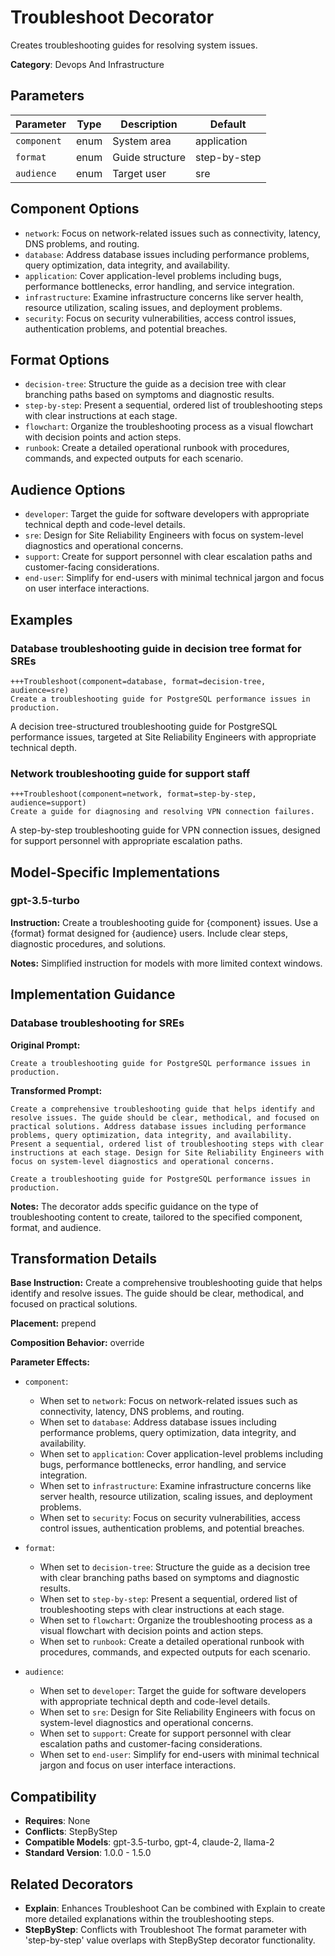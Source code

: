 # Troubleshoot Decorator

Creates troubleshooting guides for resolving system issues.

**Category**: Devops And Infrastructure

## Parameters

| Parameter | Type | Description | Default |
|-----------|------|-------------|--------|
| `component` | enum | System area | application |
| `format` | enum | Guide structure | step-by-step |
| `audience` | enum | Target user | sre |

## Component Options

- `network`: Focus on network-related issues such as connectivity, latency, DNS problems, and routing.
- `database`: Address database issues including performance problems, query optimization, data integrity, and availability.
- `application`: Cover application-level problems including bugs, performance bottlenecks, error handling, and service integration.
- `infrastructure`: Examine infrastructure concerns like server health, resource utilization, scaling issues, and deployment problems.
- `security`: Focus on security vulnerabilities, access control issues, authentication problems, and potential breaches.

## Format Options

- `decision-tree`: Structure the guide as a decision tree with clear branching paths based on symptoms and diagnostic results.
- `step-by-step`: Present a sequential, ordered list of troubleshooting steps with clear instructions at each stage.
- `flowchart`: Organize the troubleshooting process as a visual flowchart with decision points and action steps.
- `runbook`: Create a detailed operational runbook with procedures, commands, and expected outputs for each scenario.

## Audience Options

- `developer`: Target the guide for software developers with appropriate technical depth and code-level details.
- `sre`: Design for Site Reliability Engineers with focus on system-level diagnostics and operational concerns.
- `support`: Create for support personnel with clear escalation paths and customer-facing considerations.
- `end-user`: Simplify for end-users with minimal technical jargon and focus on user interface interactions.

## Examples

### Database troubleshooting guide in decision tree format for SREs

```
+++Troubleshoot(component=database, format=decision-tree, audience=sre)
Create a troubleshooting guide for PostgreSQL performance issues in production.
```

A decision tree-structured troubleshooting guide for PostgreSQL performance issues, targeted at Site Reliability Engineers with appropriate technical depth.

### Network troubleshooting guide for support staff

```
+++Troubleshoot(component=network, format=step-by-step, audience=support)
Create a guide for diagnosing and resolving VPN connection failures.
```

A step-by-step troubleshooting guide for VPN connection issues, designed for support personnel with appropriate escalation paths.

## Model-Specific Implementations

### gpt-3.5-turbo

**Instruction:** Create a troubleshooting guide for {component} issues. Use a {format} format designed for {audience} users. Include clear steps, diagnostic procedures, and solutions.

**Notes:** Simplified instruction for models with more limited context windows.


## Implementation Guidance

### Database troubleshooting for SREs

**Original Prompt:**
```
Create a troubleshooting guide for PostgreSQL performance issues in production.
```

**Transformed Prompt:**
```
Create a comprehensive troubleshooting guide that helps identify and resolve issues. The guide should be clear, methodical, and focused on practical solutions. Address database issues including performance problems, query optimization, data integrity, and availability. Present a sequential, ordered list of troubleshooting steps with clear instructions at each stage. Design for Site Reliability Engineers with focus on system-level diagnostics and operational concerns.

Create a troubleshooting guide for PostgreSQL performance issues in production.
```

**Notes:** The decorator adds specific guidance on the type of troubleshooting content to create, tailored to the specified component, format, and audience.

## Transformation Details

**Base Instruction:** Create a comprehensive troubleshooting guide that helps identify and resolve issues. The guide should be clear, methodical, and focused on practical solutions.

**Placement:** prepend

**Composition Behavior:** override

**Parameter Effects:**

- `component`:
  - When set to `network`: Focus on network-related issues such as connectivity, latency, DNS problems, and routing.
  - When set to `database`: Address database issues including performance problems, query optimization, data integrity, and availability.
  - When set to `application`: Cover application-level problems including bugs, performance bottlenecks, error handling, and service integration.
  - When set to `infrastructure`: Examine infrastructure concerns like server health, resource utilization, scaling issues, and deployment problems.
  - When set to `security`: Focus on security vulnerabilities, access control issues, authentication problems, and potential breaches.

- `format`:
  - When set to `decision-tree`: Structure the guide as a decision tree with clear branching paths based on symptoms and diagnostic results.
  - When set to `step-by-step`: Present a sequential, ordered list of troubleshooting steps with clear instructions at each stage.
  - When set to `flowchart`: Organize the troubleshooting process as a visual flowchart with decision points and action steps.
  - When set to `runbook`: Create a detailed operational runbook with procedures, commands, and expected outputs for each scenario.

- `audience`:
  - When set to `developer`: Target the guide for software developers with appropriate technical depth and code-level details.
  - When set to `sre`: Design for Site Reliability Engineers with focus on system-level diagnostics and operational concerns.
  - When set to `support`: Create for support personnel with clear escalation paths and customer-facing considerations.
  - When set to `end-user`: Simplify for end-users with minimal technical jargon and focus on user interface interactions.

## Compatibility

- **Requires**: None
- **Conflicts**: StepByStep
- **Compatible Models**: gpt-3.5-turbo, gpt-4, claude-2, llama-2
- **Standard Version**: 1.0.0 - 1.5.0

## Related Decorators

- **Explain**: Enhances Troubleshoot Can be combined with Explain to create more detailed explanations within the troubleshooting steps.
- **StepByStep**: Conflicts with Troubleshoot The format parameter with 'step-by-step' value overlaps with StepByStep decorator functionality.
